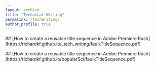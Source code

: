 ```yaml
---
layout: archive
title: "Technical Writing"
permalink: /techWriting/
author_profile: true
---
```

<p> </p>
<p> </p>
## [How to create a reusable title sequence in Adobe Premiere Rush](https://richardkf.github.io/_tech_writing/faulkTitleSequence.pdf)
<p> </p>
<p> </p>
## [How to create a reusable title sequence in Adobe Premiere Rush](https://richardkf.github.io/popularSci/faulkTitleSequence.pdf)
